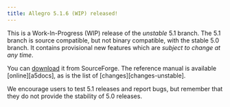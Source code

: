 ```yaml
---
title: Allegro 5.1.6 (WIP) released!
---
```


This is a Work-In-Progress (WIP) release of the *unstable* 5.1 branch.
The 5.1 branch is source compatible, but not binary compatible, with the stable
5.0 branch.
It contains provisional new features which are *subject to change at any time*.

You can
[download](http://sourceforge.net/projects/alleg/files/allegro-unstable/5.1.6/)
it from SourceForge.
The reference manual is available [online][a5docs],
as is the list of [changes][changes-unstable].

We encourage users to test 5.1 releases and report bugs,
but remember that they do not provide the stability of 5.0 releases.
